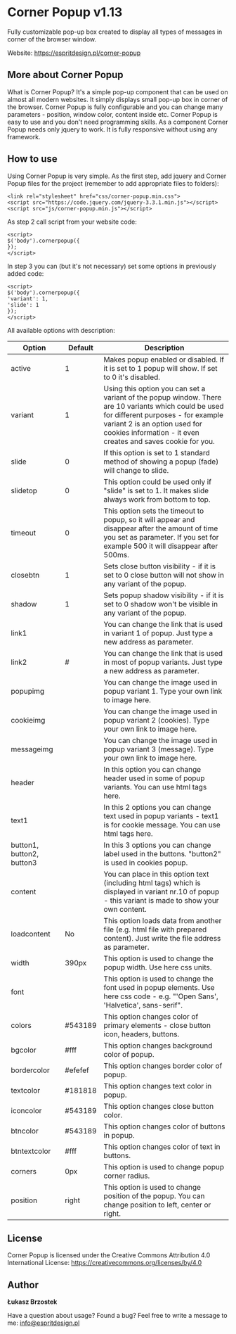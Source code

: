 # Corner Popup v1.13

Fully customizable pop-up box created to display all types of messages in corner of the browser window.

Website: https://espritdesign.pl/corner-popup

## More about Corner Popup

What is Corner Popup? It's a simple pop-up component that can be used on almost all modern websites. It simply displays small pop-up box in corner of the browser. Corner Popup is fully configurable and you can change many parameters - position, window color, content inside etc. Corner Popup is easy to use and you don't need programming skills. As a component Corner Popup needs only jquery to work. It is fully responsive without using any framework.

## How to use

Using Corner Popup is very simple. As the first step, add jquery and Corner Popup files for the project (remember to add appropriate files to folders):

```
<link rel="stylesheet" href="css/corner-popup.min.css">
<script src="https://code.jquery.com/jquery-3.3.1.min.js"></script>
<script src="js/corner-popup.min.js"></script>
```

As step 2 call script from your website code:

```
<script>
$('body').cornerpopup({
});
</script>
```

In step 3 you can (but it's not necessary) set some options in previously added code:
```
<script>
$('body').cornerpopup({
'variant': 1,
'slide': 1
});
</script>
```

All available options with description:

Option | Default | Description
------ | ------- | -----------
active | 1 | Makes popup enabled or disabled. If it is set to 1 popup will show. If set to 0 it's disabled.
variant | 1 | Using this option you can set a variant of the popup window. There are 10 variants which could be used for different purposes - for example variant 2 is an option used for cookies information - it even creates and saves cookie for you.
slide | 0 | If this option is set to 1 standard method of showing a popup (fade) will change to slide.
slidetop | 0 | This option could be used only if "slide" is set to 1. It makes slide always work from bottom to top.
timeout | 0 | This option sets the timeout to popup, so it will appear and disappear after the amount of time you set as parameter. If you set for example 500 it will disappear after 500ms.
closebtn | 1 | Sets close button visibility - if it is set to 0 close button will not show in any variant of the popup.
shadow | 1 | Sets popup shadow visibility - if it is set to 0 shadow won't be visible in any variant of the popup.
link1 |   |  You can change the link that is used in variant 1 of popup. Just type a new address as parameter.
link2 | # | You can change the link that is used in most of popup variants. Just type a new address as parameter.
popupimg |   | You can change the image used in popup variant 1. Type your own link to image here.
cookieimg |   | You can change the image used in popup variant 2 (cookies). Type your own link to image here.
messageimg |   | You can change the image used in popup variant 3 (message). Type your own link to image here.
header |   | In this option you can change header used in some of popup variants. You can use html tags here.
text1 |   | In this 2 options you can change text used in popup variants - text1 is for cookie message. You can use html tags here.
button1, button2, button3 |   | In this 3 options you can change label used in the buttons. "button2" is used in cookies popup.
content |   | You can place in this option text (including html tags) which is displayed in variant nr.10 of popup - this variant is made to show your own content.
loadcontent | No | This option loads data from another file (e.g. html file with prepared content). Just write the file address as parameter.
width | 390px | This option is used to change the popup width. Use here css units.
font |   | This option is used to change the font used in popup elements. Use here css code - e.g. "'Open Sans', 'Halvetica', sans-serif".
colors | #543189 | This option changes color of primary elements - close button icon, headers, buttons.
bgcolor | #fff | This option changes background color of popup.
bordercolor | #efefef | This option changes border color of popup.
textcolor | #181818 | This option changes text color in popup.
iconcolor | #543189 | This option changes close button color.
btncolor | #543189 | This option changes color of buttons in popup.
btntextcolor | #fff | This option changes color of text in buttons.
corners | 0px | This option is used to change popup corner radius.
position | right | This option is used to change position of the popup. You can change position to left, center or right.

## License

Corner Popup is licensed under the Creative Commons Attribution 4.0 
International License: https://creativecommons.org/licenses/by/4.0

## Author

**Łukasz Brzostek**

Have a question about usage? Found a bug?
Feel free to write a message to me: info@espritdesign.pl
